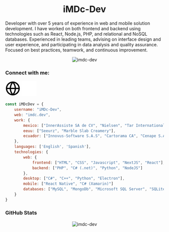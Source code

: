 <h1 align="center">iMDc-Dev</h1>

Developer with over 5 years of experience in web and mobile solution development. I have worked on both frontend and backend using technologies such as React, Node.js, PHP, and relational and NoSQL databases. Experienced in leading teams, advising on interface design and user experience, and participating in data analysis and quality assurance. Focused on best practices, teamwork, and continuous improvement.

<p align="center">
    <img src="https://komarev.com/ghpvc/?username=imdc-dev&label=Profile%20views&color=0e75b6&style=flat"
         alt="imdc-dev"/>
</p>

### Connect with me:

[![website](./img/globe-light.svg)](https://imdc.dev#gh-light-mode-only)
[![website](./img/globe-dark.svg)](https://imdc.dev#gh-dark-mode-only)

```javascript
const iMDcDev = {
    username: "iMDc-Dev",
    web: "imdc.dev",
    work: {
        mexico: ["InnerAssiste SA de CV", "Nielsen", "Tar International"],
        eeuu: ["Seeurz", "Marble Slab Creamery"],
        ecuador: ["Innovus-Software S.A.S", "Cartorama CA", "Cenape S.A.S", "Omedso S.A.S", "Save EC"]
    },
    languages: ['English', 'Spanish'],
    technologies: {
        web: {
            frontend: ["HTML", "CSS", "Javascript", "NextJS", "React"],
            backend: ["PHP", "C# (.net)", "Python", "NodeJS"]
        },
        desktop: ["C#", "C++", "Python", "Electron"],
        mobile: ["React Native", "C# (Xamarin)"]
        databases: ["MySQL", "MongoDb", "Microsoft SQL Server", "SQLite", "PostgreSQL"]
    }
}
```

<h3 align="left">GitHub Stats</h3>
<p align="center"><img align="center" src="https://nirzak-streak-stats.vercel.app/?user=iMDc-Dev&theme=default&hide_border=false" alt="imdc-dev" /></p>